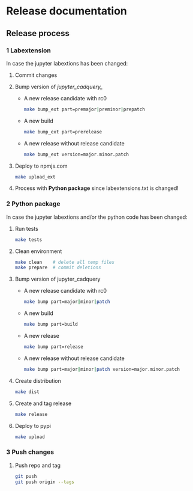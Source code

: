 # Release documentation

## Release process

### 1 Labextension

In case the jupyter labextions has been changed:

1. Commit changes

2. Bump version of *jupyter_cadquery_*

    - A new release candidate with rc0

      ```bash
      make bump_ext part=premajor|preminor|prepatch
      ```

    - A new build

      ```bash
      make bump_ext part=prerelease
      ```

    - A new release without release candidate

      ```bash
      make bump_ext version=major.minor.patch
      ```

3. Deploy to npmjs.com

    ```bash
    make upload_ext
    ```

4. Process with **Python package** since labextensions.txt is changed!


### 2 Python package

In case the jupyter labextions and/or the python code has been changed:

1. Run tests

    ```bash
    make tests
    ```

2. Clean environment

    ```bash
    make clean    # delete all temp files
    make prepare  # commit deletions
    ```

3. Bump version of jupyter_cadquery

    - A new release candidate with rc0

      ```bash
      make bump part=major|minor|patch
      ```

    - A new build

      ```bash
      make bump part=build
      ```

    - A new release

      ```bash
      make bump part=release
      ```

    - A new release without release candidate

      ```bash
      make bump part=major|minor|patch version=major.minor.patch
      ```

4. Create distribution

    ```bash
    make dist
    ```

5. Create and tag release

    ```bash
    make release
    ```

6. Deploy to pypi

    ```bash
    make upload
    ```

### 3 Push changes

1. Push repo and tag

    ```bash
    git push
    git push origin --tags
    ```
